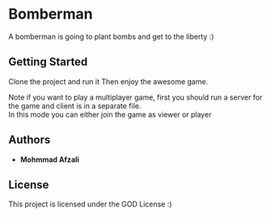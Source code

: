 # Bomberman

A bomberman is going to plant bombs and get to the liberty :)

## Getting Started

Clone the project and run it 
Then enjoy the awesome game.

Note if you want to play a multiplayer game, first you should run a server for the game and client is in a separate file.<br/>
In this mode you can either join the game as viewer or player

## Authors

* **Mohmmad Afzali**

## License

This project is licensed under the GOD License :)